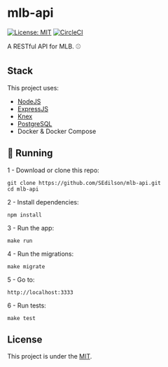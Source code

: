 # mlb-api

[![License: MIT](https://img.shields.io/badge/License-MIT-yellow.svg)](https://opensource.org/licenses/MIT)
[![CircleCI](https://circleci.com/gh/SEdilson/mlb-api.svg?style=svg)](https://circleci.com/gh/SEdilson/mlb-api)

A RESTful API for MLB. :baseball:

## Stack

This project uses:

- [NodeJS](https://nodejs.org)
- [ExpressJS](https://expressjs.com)
- [Knex](http://knexjs.org/)
- [PostgreSQL](https://www.postgresql.org/)
- Docker & Docker Compose

## :rocket: Running

1 - Download or clone this repo:

```
git clone https://github.com/SEdilson/mlb-api.git
cd mlb-api
```

2 - Install dependencies:

```
npm install
```

3 - Run the app:

```
make run
```

4 - Run the migrations:

```
make migrate
```

5 - Go to:

```
http://localhost:3333
```

6 - Run tests:

```
make test
```

## License

This project is under the [MIT](LICENSE).
